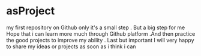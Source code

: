 # asProject
my first repository on Github 
only it's a small step . But a big step for me 
Hope that i can learn more much through Github platform .And then practice the good projects to improve my ability .
Last but important I will very happy to share my ideas or projects as soon as i think i can
